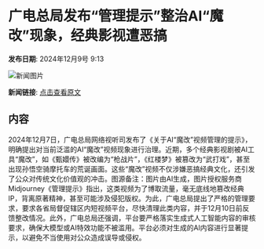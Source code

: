# 广电总局发布“管理提示”整治AI“魔改”现象，经典影视遭恶搞

**发布日期**: 2024年12月9号 9:13

![新闻图片](https://pic.chinaz.com/picmap/thumb/202305091633082893_1.jpg)

**新闻链接**: [点击查看原文](https://www.aibase.com/zh/news/13762)

## 内容

2024年12月7日，广电总局网络视听司发布了《关于AI“魔改”视频管理的提示》，明确提出对当前泛滥的AI“魔改”视频现象进行治理。近期，多个经典影视剧被AI工具“魔改”，如《甄嬛传》被改编为“枪战片”，《红楼梦》被篡改为“武打戏”，甚至出现孙悟空骑摩托车的荒诞画面。这些“魔改”视频不仅涉嫌恶搞经典文化，还引发了公众对传统文化价值观的冲击。图源备注：图片由AI生成，图片授权服务商Midjourney《管理提示》指出，这类视频为了博取流量，毫无底线地篡改经典IP，背离原著精神，甚至可能涉及侵犯版权。为此，广电总局提出了严格的管理要求，要求各省局督促辖区内短视频平台，尽快清理此类内容，并于12月10日前反馈整改情况。此外，广电总局还强调，平台要严格落实生成式人工智能内容的审核要求，确保大模型或AI特效功能不被滥用。平台必须对生成的AI内容进行显著提示，以避免不当使用对公众造成误导或侵权。
